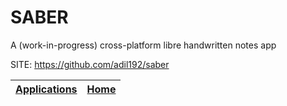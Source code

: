 # SABER

 A (work-in-progress) cross-platform libre handwritten notes app

 SITE: https://github.com/adil192/saber

 | [Applications](https://portable-linux-apps.github.io/apps.html) | [Home](https://portable-linux-apps.github.io)
 | --- | --- |
